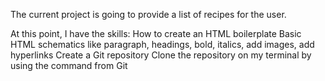 The current project is going to provide a list of recipes for the user.

At this point, I have the skills:
How to create an HTML boilerplate
Basic HTML schematics like paragraph, headings, bold, italics, add images, add hyperlinks
Create a Git repository
Clone the repository on my terminal by using the command from Git
